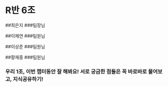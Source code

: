 # R반 6조

##최은지 
###팀장님

##이채연
###팀원님 

##이상준
###팀원님 

##황재중
###팀원님
### 우리 1조, 이번 챕터동안 잘 해봐요! 서로 궁금한 점들은 꼭 바로바로 물어보고, 지식공유하기!
